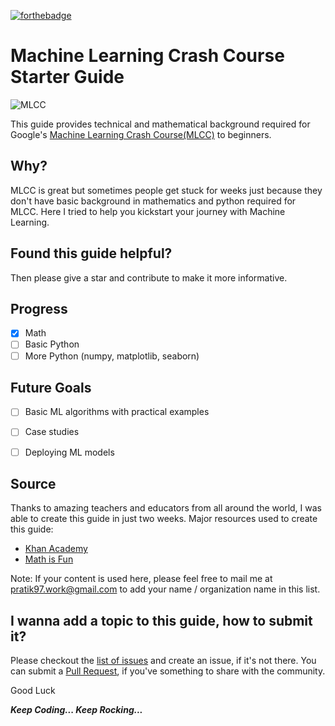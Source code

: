 [![forthebadge](https://forthebadge.com/images/badges/built-with-love.svg)](https://forthebadge.com)
# Machine Learning Crash Course Starter Guide


![MLCC](https://i2.wp.com/9to5google.com/wp-content/uploads/sites/4/2018/07/google-machine-learning-crash-course.jpg?resize=1024%2C0&quality=82&strip=all&ssl=1)

This guide provides technical and mathematical background required for Google's [Machine Learning Crash Course(MLCC)](http://g.co/mledu/studyjams-IN) to beginners.

## Why?
MLCC is great but sometimes people get stuck for weeks just because they don't have basic background in mathematics and python required for MLCC. Here I tried to help you kickstart your journey with Machine Learning.

## Found this guide helpful? 
Then please give a star and contribute to make it more informative.

## Progress
- [X] Math
- [ ] Basic Python
- [ ] More Python (numpy, matplotlib, seaborn)

## Future Goals
- [ ] Basic ML algorithms with practical examples
- [ ] Case studies
- [ ] Deploying ML models


## Source
Thanks to amazing teachers and educators from all around the world, I was able to create this guide in just two weeks. Major resources used to create this guide:
- [Khan Academy](https://www.khanacademy.org/)
- [Math is Fun](http://mathsisfun.com/)

Note: If your content is used here, please feel free to mail me at pratik97.work@gmail.com to add your name / organization name in this list.

## I wanna add a topic to this guide, how to submit it?
Please checkout the [list of issues](https://github.com/HackyRoot/MLCC_Starter_Guide/issues/) and create an issue, if it's not there.
You can submit a [Pull Request](https://github.com/HackyRoot/MLCC_Starter_Guide/pulls), if you've something to share with the community.


Good Luck

***Keep Coding... Keep Rocking...***

